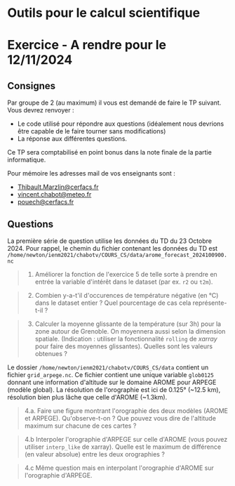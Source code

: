 
# Outils pour le calcul scientifique 
# Exercice - A rendre pour le 12/11/2024 

## Consignes

Par groupe de 2 (au maximum) il vous est demandé de faire le TP suivant.
Vous devrez renvoyer :
- Le code utilisé pour répondre aux questions (idéalement nous devrions être capable de le faire tourner sans modifications)
- La réponse aux différentes questions.
  

Ce TP sera comptabilisé en point bonus dans la note finale de la partie informatique.

Pour mémoire les adresses mail de vos enseignants sont :
- Thibault.Marzlin@cerfacs.fr
- vincent.chabot@meteo.fr
- pouech@cerfacs.fr



## Questions 


La première série de question utilise les données du TD du 23 Octobre 2024. 
Pour rappel, le chemin du fichier contenant les données du TD est 
`/home/newton/ienm2021/chabotv/COURS_CS/data/arome_forecast_2024100900.nc`


> 1. Améliorer la fonction de l'exercice 5 de telle sorte à prendre en entrée la variable d'intérêt dans le dataset (par ex. `r2` ou `t2m`).

> 2. Combien y-a-t'il d'occurences de température négative (en °C) dans le dataset entier ? Quel pourcentage de cas cela représente-t-il ? 

>3. Calculer la moyenne glissante de la température (sur 3h) pour la zone autour de Grenoble. On moyennera aussi selon la dimension spatiale. (Indication : utiliser la fonctionnalité `rolling` de  *xarray* pour faire des moyennes glissantes).
Quelles sont les valeurs obtenues ? 
 

Le dossier `/home/newton/ienm2021/chabotv/COURS_CS/data` contient un fichier `grid_arpege.nc`. 
Ce fichier contient une unique variable `glob0125` donnant une information d'altitude sur le domaine AROME pour ARPEGE (modèle global). La résolution de l'orographie est ici de 0.125° (~12.5 km), résolution bien plus lâche que celle d'AROME (~1.3km). 

>4.a. Faire une figure montrant l'orographie des deux modèles (AROME et ARPEGE). Qu'observe-t-on ? Que pouvez vous dire de l'altitude maximum sur chacune de ces cartes ?   

>4.b Interpoler l'orographie d'ARPEGE sur celle d'AROME (vous pouvez utiliser `interp_like` de xarray). 
Quelle est le maximum de différence (en valeur absolue) entre les deux orographies ? 

>4.c Même question mais en interpolant l'orographie d'AROME sur l'orographie d'ARPEGE. 
